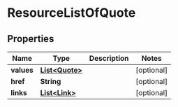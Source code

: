 

# ResourceListOfQuote

## Properties

Name | Type | Description | Notes
------------ | ------------- | ------------- | -------------
**values** | [**List&lt;Quote&gt;**](Quote.md) |  |  [optional]
**href** | **String** |  |  [optional]
**links** | [**List&lt;Link&gt;**](Link.md) |  |  [optional]



